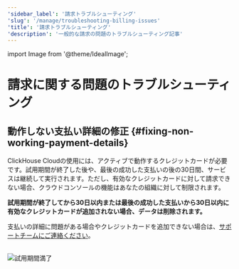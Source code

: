 ```yaml
---
'sidebar_label': '請求トラブルシューティング'
'slug': '/manage/troubleshooting-billing-issues'
'title': '請求トラブルシューティング'
'description': '一般的な請求の問題のトラブルシューティング記事'
---
```


import Image from '@theme/IdealImage';


# 請求に関する問題のトラブルシューティング

## 動作しない支払い詳細の修正 {#fixing-non-working-payment-details}

ClickHouse Cloudの使用には、アクティブで動作するクレジットカードが必要です。試用期間が終了した後や、最後の成功した支払いの後の30日間、サービスは継続して実行されます。ただし、有効なクレジットカードに対して請求できない場合、クラウドコンソールの機能はあなたの組織に対して制限されます。

**試用期間が終了してから30日以内または最後の成功した支払いから30日以内に有効なクレジットカードが追加されない場合、データは削除されます。**

支払いの詳細に問題がある場合やクレジットカードを追加できない場合は、[サポートチームにご連絡ください](https://clickhouse.com/support/program)。

<br />

<Image img={trial_expired} size="md" alt="試用期間満了" border/>
